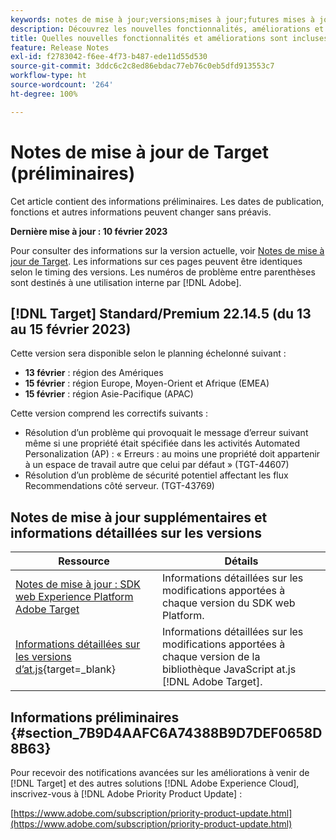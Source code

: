 ```yaml
---
keywords: notes de mise à jour;versions;mises à jour;futures mises à jour;améliorations;nouvelles fonctionnalités;correctifs;préliminaire
description: Découvrez les nouvelles fonctionnalités, améliorations et correctifs de la prochaine version d’Adobe Target, notamment les SDK, les API et les bibliothèques JavaScript.
title: Quelles nouvelles fonctionnalités et améliorations sont incluses dans la prochaine version de  [!DNL Target]  ?
feature: Release Notes
exl-id: f2783042-f6ee-4f73-b487-ede11d55d530
source-git-commit: 3ddc6c2c8ed86ebdac77eb76c0eb5dfd913553c7
workflow-type: ht
source-wordcount: '264'
ht-degree: 100%

---
```


# Notes de mise à jour de Target (préliminaires)

Cet article contient des informations préliminaires. Les dates de publication, fonctions et autres informations peuvent changer sans préavis.

**Dernière mise à jour : 10 février 2023**

Pour consulter des informations sur la version actuelle, voir [Notes de mise à jour de Target](release-notes.md). Les informations sur ces pages peuvent être identiques selon le timing des versions. Les numéros de problème entre parenthèses sont destinés à une utilisation interne par [!DNL Adobe].

## [!DNL Target] Standard/Premium 22.14.5 (du 13 au 15 février 2023)

Cette version sera disponible selon le planning échelonné suivant :

* **13 février** : région des Amériques
* **15 février** : région Europe, Moyen-Orient et Afrique (EMEA)
* **15 février** : région Asie-Pacifique (APAC)

Cette version comprend les correctifs suivants :

* Résolution d’un problème qui provoquait le message d’erreur suivant même si une propriété était spécifiée dans les activités Automated Personalization (AP) : « Erreurs : au moins une propriété doit appartenir à un espace de travail autre que celui par défaut » (TGT-44607)
* Résolution d’un problème de sécurité potentiel affectant les flux Recommendations côté serveur. (TGT-43769)

## Notes de mise à jour supplémentaires et informations détaillées sur les versions

| Ressource | Détails |
|--- |--- |
| [Notes de mise à jour : SDK web Experience Platform Adobe Target](https://experienceleague.adobe.com/docs/experience-platform/edge/release-notes.html?lang=fr) | Informations détaillées sur les modifications apportées à chaque version du SDK web Platform. |
| [Informations détaillées sur les versions d’at.js](https://developer.adobe.com/target/implement/client-side/atjs/target-atjs-versions/){target=_blank} | Informations détaillées sur les modifications apportées à chaque version de la bibliothèque JavaScript at.js [!DNL Adobe Target]. |


## Informations préliminaires {#section_7B9D4AAFC6A74388B9D7DEF0658D8B63}

Pour recevoir des notifications avancées sur les améliorations à venir de [!DNL Target] et des autres solutions [!DNL Adobe Experience Cloud], inscrivez-vous à [!DNL Adobe Priority Product Update] :

[https://www.adobe.com/subscription/priority-product-update.html](https://www.adobe.com/subscription/priority-product-update.html)
